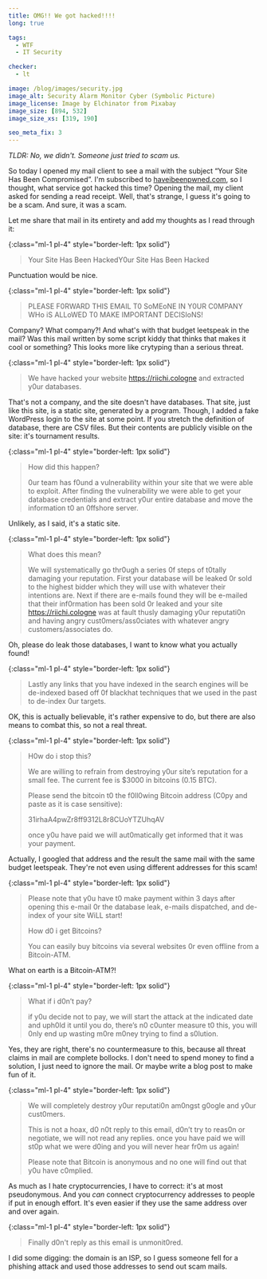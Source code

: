 ```yaml
---
title: OMG!! We got hacked!!!!
long: true

tags:
  - WTF
  - IT Security

checker:
  - lt

image: /blog/images/security.jpg
image_alt: Security Alarm Monitor Cyber (Symbolic Picture)
image_license: Image by Elchinator from Pixabay 
image_size: [894, 532]
image_size_xs: [319, 190]

seo_meta_fix: 3
---
```

*TLDR: No, we didn't. Someone just tried to scam us.*

So today I opened my mail client to see a mail with the subject “Your Site Has Been Compromised”.
I'm subscribed to [haveibeenpwned.com](https://haveibeenpwned.com), so I thought, what service got hacked this time?
Opening the mail, my client asked for sending a read receipt.
Well, that's strange, I guess it's going to be a scam.
And sure, it was a scam.

Let me share that mail in its entirety and add my thoughts as I read through it:

{:class="ml-1 pl-4" style="border-left: 1px solid"}
> Your Site Has Been HackedY0ur Site Has Been Hacked
>

Punctuation would be nice.

{:class="ml-1 pl-4" style="border-left: 1px solid"}
> PLEASE F0RWARD THIS EMAIL T0 SoMEoNE IN Y0UR C0MPANY WHo iS ALLoWED T0 MAKE IMPORTANT DECISIoNS!
>

Company? What company?!
And what's with that budget leetspeak in the mail?
Was this mail written by some script kiddy that thinks that makes it cool or something?
This looks more like crytyping than a serious threat.

{:class="ml-1 pl-4" style="border-left: 1px solid"}
> We have hacked your website <https://riichi.cologne> and extracted y0ur databases.
>

That's not a company, and the site doesn't have databases.
That site, just like this site, is a static site, generated by a program.
Though, I added a fake WordPress login to the site at some point.
If you stretch the definition of database, there are CSV files.
But their contents are publicly visible on the site: it's tournament results.

{:class="ml-1 pl-4" style="border-left: 1px solid"}
> How did this happen?
>
> 0ur team has f0und a vulnerability within your site that we were able to exploit.
> After finding the vulnerability we were able to get your database credentials and extract y0ur entire database and move the information t0 an 0ffshore server.
>

Unlikely, as I said, it's a static site.

{:class="ml-1 pl-4" style="border-left: 1px solid"}
> What does this mean?
>
> We will systematically go thr0ugh a series 0f steps of t0tally damaging your reputation.
> First your database will be leaked 0r sold to the highest bidder which they will use with whatever their intentions are.
> Next if there are e-mails found they will be e-mailed that their inf0rmation has been sold 0r leaked and your site <https://riichi.cologne> was at fault thusly damaging y0ur reputati0n and having angry cust0mers/ass0ciates with whatever angry customers/associates do.

Oh, please do leak those databases, I want to know what you actually found!

{:class="ml-1 pl-4" style="border-left: 1px solid"}
> Lastly any links that you have indexed in the search engines will be de-indexed based off 0f blackhat techniques that we used in the past to de-index 0ur targets.

OK, this is actually believable, it's rather expensive to do, but there are also means to combat this, so not a real threat.

{:class="ml-1 pl-4" style="border-left: 1px solid"}
> H0w do i stop this?
>
> We are willing to refrain from destroying y0ur site’s reputation for a small fee.
> The current fee is $3000 in bitcoins (0.15 BTC).
>
> Please send the bitcoin t0 the f0ll0wing Bitcoin address (C0py and paste as it is case sensitive):
>
> 31irhaA4pwZr8ff9312L8r8CUoYTZUhqAV
>
> once y0u have paid we will aut0matically get informed that it was your payment.

Actually, I googled that address and the result the same mail with the same budget leetspeak.
They're not even using different addresses for this scam!

{:class="ml-1 pl-4" style="border-left: 1px solid"}
> Please note that y0u have t0 make payment within 3 days after opening this e-mail 0r the database leak, e-mails dispatched, and de-index of your site WiLL start!
>
> How d0 i get Bitcoins?
>
> You can easily buy bitcoins via several websites 0r even offline from a Bitcoin-ATM.

What on earth is a Bitcoin-ATM?!

{:class="ml-1 pl-4" style="border-left: 1px solid"}
> What if i d0n’t pay?
>
> if y0u decide not to pay, we will start the attack at the indicated date and uph0ld it until you do, there’s n0 c0unter measure t0 this, you will 0nly end up wasting m0re m0ney trying to find a s0lution.

Yes, they are right, there's no countermeasure to this, because all threat claims in mail are complete bollocks.
I don't need to spend money to find a solution, I just need to ignore the mail.
Or maybe write a blog post to make fun of it.

{:class="ml-1 pl-4" style="border-left: 1px solid"}
> We will completely destroy y0ur reputati0n am0ngst g0ogle and y0ur cust0mers.
>
> This is not a hoax, d0 n0t reply to this email, d0n’t try to reas0n or negotiate, we will not read any replies.
> once you have paid we will st0p what we were d0ing and you will never hear fr0m us again!
>
> Please note that Bitcoin is anonymous and no one will find out that y0u have c0mplied.

As much as I hate cryptocurrencies, I have to correct: it's at most pseudonymous.
And you *can* connect cryptocurrency addresses to people if put in enough effort.
It's even easier if they use the same address over and over again.

{:class="ml-1 pl-4" style="border-left: 1px solid"}
> Finally d0n't reply as this email is unmonit0red.
>

I did some digging: the domain is an ISP, so I guess someone fell for a phishing attack and used those addresses to send out scam mails.

